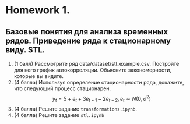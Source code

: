 # Homework 1.

## Базовые понятия для анализа временных рядов. Приведение ряда к стационарному виду. STL.

1. (1 балл) Рассмотрите ряд data/dataset/stl_example.csv.
   Постройте для него график автокорреляции. Обьясните закономерности, которые вы видите.
2. (4 балла) Используя определение стационарности ряда, докажите, что следующий процесс
   стационарен.  
   $$y_t = 5 + e_t + 3e_{t-1} - 2e_{t-2}, e_t \sim N(0, \sigma^2)$$
3. (4 балла) Решите задание `transformations.ipynb`.
4. (4 балла) Решите задание `stl.ipynb`
